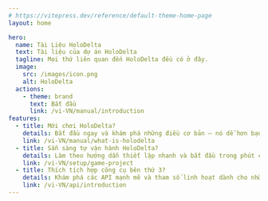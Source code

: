 ```yaml
---
# https://vitepress.dev/reference/default-theme-home-page
layout: home

hero:
  name: Tài Liệu HoloDelta
  text: Tài liệu của dự án HoloDelta
  tagline: Mọi thứ liên quan đến HoloDelta đều có ở đây.
  image:
    src: /images/icon.png
    alt: HoloDelta
  actions:
    - theme: brand
      text: Bắt đầu
      link: /vi-VN/manual/introduction
features:
  - title: Mới chơi HoloDelta?
    details: Bắt đầu ngay và khám phá những điều cơ bản — nó dễ hơn bạn nghĩ đấy!
    link: /vi-VN/manual/what-is-holodelta
  - title: Sẵn sàng tự vận hành HoloDelta?
    details: Làm theo hướng dẫn thiết lập nhanh và bắt đầu trong phút chốc.
    link: /vi-VN/setup/game-project
  - title: Thích tích hợp công cụ bên thứ 3?
    details: Khám phá các API mạnh mẽ và tham số linh hoạt dành cho những lập trình viên như bạn!
    link: /vi-VN/api/introduction
---
```

